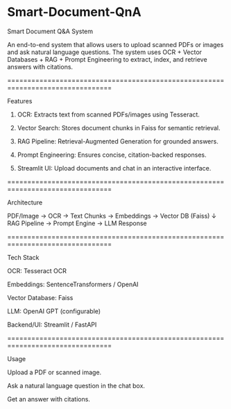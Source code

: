 # Smart-Document-QnA

Smart Document Q&A System

An end-to-end system that allows users to upload scanned PDFs or images and ask natural language questions.
The system uses OCR + Vector Databases + RAG + Prompt Engineering to extract, index, and retrieve answers with citations.


================================================================================



Features

1. OCR: Extracts text from scanned PDFs/images using Tesseract.

2. Vector Search: Stores document chunks in Faiss for semantic retrieval.

3. RAG Pipeline: Retrieval-Augmented Generation for grounded answers.

4. Prompt Engineering: Ensures concise, citation-backed responses.

5. Streamlit UI: Upload documents and chat in an interactive interface.

================================================================================


Architecture

PDF/Image → OCR → Text Chunks → Embeddings → Vector DB (Faiss)
                 ↓
           RAG Pipeline → Prompt Engine → LLM Response

================================================================================


Tech Stack

OCR: Tesseract OCR

Embeddings: SentenceTransformers / OpenAI

Vector Database: Faiss

LLM: OpenAI GPT (configurable)

Backend/UI: Streamlit / FastAPI

================================================================================


Usage

Upload a PDF or scanned image.

Ask a natural language question in the chat box.

Get an answer with citations.

